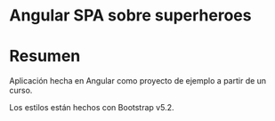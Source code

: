 # Angular SPA sobre superheroes

# Resumen

Aplicación hecha en Angular como proyecto de ejemplo a partir de un curso.

Los estilos están hechos con Bootstrap v5.2.